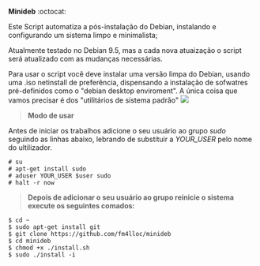 
**Minideb** :octocat:

Este Script automatiza a pós-instalação do Debian, instalando e configurando um sistema limpo e minimalista;

Atualmente testado no Debian 9.5, mas a cada nova atuaização o script será atualizado com as mudanças necessárias.

Para usar o script você deve instalar uma versão limpa do Debian, usando
uma .iso netinstall de preferência, dispensando a instalação de sofwatres pré-definidos como o  "debian desktop enviroment".
A única coisa que vamos precisar é dos "utilitários de sistema padrão"
<img src="https://raw.githubusercontent.com/fm4lloc/stuff/master/2018-07-26-120025_1920x1080_scrot.jpg"/>

> **Modo de usar**

Antes de iniciar os trabalhos adicione o seu usuário ao grupo *sudo* seguindo as linhas abaixo, lebrando de substituir a *YOUR_USER* pelo nome do ultilizador.

```
# su
# apt-get install sudo
# aduser YOUR_USER $user sudo
# halt -r now
```
> **Depois de adicionar o seu usuário ao grupo reinicie o sistema execute os seguintes comados:**

```
$ cd ~
$ sudo apt-get install git
$ git clone https://github.com/fm4lloc/minideb
$ cd minideb
$ chmod +x ./install.sh
$ sudo ./install -i
```
